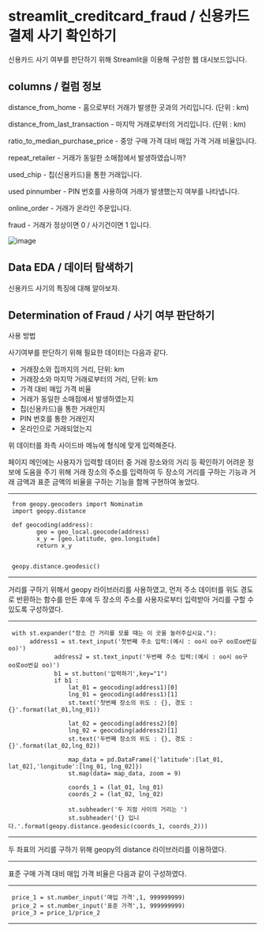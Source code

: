# streamlit_creditcard_fraud / 신용카드 결제 사기 확인하기

신용카드 사기 여부를 판단하기 위해 
Streamlit을 이용해 구성한 웹 대시보드입니다.


## columns / 컬럼 정보

distance_from_home - 홈으로부터 거래가 발생한 곳과의 거리입니다. (단위 : km)

distance_from_last_transaction - 마지막 거래로부터의 거리입니다. (단위 : km)

ratio_to_median_purchase_price - 중앙 구매 가격 대비 매입 가격 거래 비율입니다.

repeat_retailer - 거래가 동일한 소매점에서 발생하였습니까?

used_chip - 칩(신용카드)을 통한 거래입니다.
     
used pinnumber - PIN 번호를 사용하여 거래가 발생했는지 여부를 나타냅니다.

online_order - 거래가 온라인 주문입니다.

fraud - 거래가 정상이면 0 / 사기건이면 1 입니다.

![image](https://user-images.githubusercontent.com/105832386/172273027-3e2b553b-0522-4c0f-b3fd-b46cf1570821.png)

## Data EDA / 데이터 탐색하기
신용카드 사기의 특징에 대해 알아보자.

## Determination of Fraud / 사기 여부 판단하기

사용 방법

사기여부를 판단하기 위해 필요한 데이터는 다음과 같다.

- 거래장소와 집까지의 거리, 단위: km
- 거래장소와 마지막 거래로부터의 거리, 단위: km
- 가격 대비 매입 가격 비율
- 거래가 동일한 소매점에서 발생하였는지
- 칩(신용카드)을 통한 거래인지
- PIN 번호를 통한 거래인지
- 온라인으로 거래되었는지 

위 데이터를 좌측 사이드바 메뉴에 형식에 맞게 입력해준다.



페이지 메인에는 
사용자가 입력할 데이터 중 
거래 장소와의 거리 등 확인하기 어려운 정보에 도움을 주기 위해
거래 장소의 주소를 입력하여 두 장소의 거리를 구하는 기능과
거래 금액과 표준 금액의 비율을 구하는 기능을 함께 구현하여 놓았다.

***
     from geopy.geocoders import Nominatim
     import geopy.distance

     def geocoding(address):
            geo = geo_local.geocode(address)
            x_y = [geo.latitude, geo.longitude]
            return x_y
     
     
     geopy.distance.geodesic()
***

거리를 구하기 위해서
geopy 라이브러리를 사용하였고,
먼저 주소 데이터를 위도 경도로 반환하는 함수를 만든 후에
두 장소의 주소를 사용자로부터 입력받아 거리를 구할 수 있도록 구성하였다.






  












***
    
     
     with st.expander("장소 간 거리를 모를 때는 이 곳을 눌러주십시요."):
          address1 = st.text_input('첫번째 주소 입력:(예시 : oo시 oo구 oo로oo번길 oo)')
                 address2 = st.text_input('두번째 주소 입력:(예시 : oo시 oo구 oo로oo번길 oo)')
                 b1 = st.button('입력하기',key="1")
                 if b1 :
                     lat_01 = geocoding(address1)[0]
                     lng_01 = geocoding(address1)[1]
                     st.text('첫번째 장소의 위도 : {}, 경도 : {}'.format(lat_01,lng_01))

                     lat_02 = geocoding(address2)[0]
                     lng_02 = geocoding(address2)[1]
                     st.text('두번째 장소의 위도 : {}, 경도 : {}'.format(lat_02,lng_02))

                     map_data = pd.DataFrame({'latitude':[lat_01, lat_02],'longitude':[lng_01, lng_02]})
                     st.map(data= map_data, zoom = 9)

                     coords_1 = (lat_01, lng_01)
                     coords_2 = (lat_02, lng_02)

                     st.subheader('두 지점 사이의 거리는 ')
                     st.subheader('{} 입니다.'.format(geopy.distance.geodesic(coords_1, coords_2)))

***
두 좌표의 거리를 구하기 위해 geopy의 distance 라이브러리를 이용하였다.

---------------------------

표준 구매 가격 대비 매입 가격 비율은 다음과 같이 구성하였다.

***
     price_1 = st.number_input('매입 가격',1, 999999999)
     price_2 = st.number_input('표준 가격',1, 999999999)
     price_3 = price_1/price_2
***
